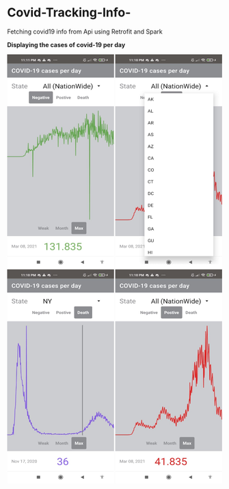 # Covid-Tracking-Info-
Fetching covid19 info from Api using Retrofit and Spark 

<p><b>Displaying the cases of covid-19 per day</p>

<img src= "images/h3.jpeg" width = "250" height = "500"/>
<img src= "images/h4.jpeg" width = "250" height = "500"/>
<img src= "images/h2.jpeg" width = "250" height = "500"/>
<img src= "images/h1.jpeg" width = "250" height = "500"/>
